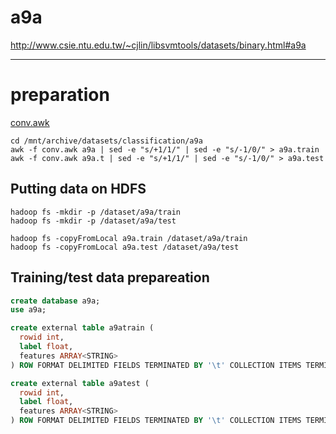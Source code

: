 <!--
  Licensed to the Apache Software Foundation (ASF) under one
  or more contributor license agreements.  See the NOTICE file
  distributed with this work for additional information
  regarding copyright ownership.  The ASF licenses this file
  to you under the Apache License, Version 2.0 (the
  "License"); you may not use this file except in compliance
  with the License.  You may obtain a copy of the License at

    http://www.apache.org/licenses/LICENSE-2.0

  Unless required by applicable law or agreed to in writing,
  software distributed under the License is distributed on an
  "AS IS" BASIS, WITHOUT WARRANTIES OR CONDITIONS OF ANY
  KIND, either express or implied.  See the License for the
  specific language governing permissions and limitations
  under the License.
-->
        
a9a
===
http://www.csie.ntu.edu.tw/~cjlin/libsvmtools/datasets/binary.html#a9a

---

preparation
=========

[conv.awk](https://raw.githubusercontent.com/apache/incubator-hivemall/master/resources/misc/conv.awk)

```
cd /mnt/archive/datasets/classification/a9a
awk -f conv.awk a9a | sed -e "s/+1/1/" | sed -e "s/-1/0/" > a9a.train
awk -f conv.awk a9a.t | sed -e "s/+1/1/" | sed -e "s/-1/0/" > a9a.test
```

## Putting data on HDFS
```
hadoop fs -mkdir -p /dataset/a9a/train
hadoop fs -mkdir -p /dataset/a9a/test

hadoop fs -copyFromLocal a9a.train /dataset/a9a/train
hadoop fs -copyFromLocal a9a.test /dataset/a9a/test
```

## Training/test data prepareation
```sql
create database a9a;
use a9a;

create external table a9atrain (
  rowid int,
  label float,
  features ARRAY<STRING>
) ROW FORMAT DELIMITED FIELDS TERMINATED BY '\t' COLLECTION ITEMS TERMINATED BY "," STORED AS TEXTFILE LOCATION '/dataset/a9a/train';

create external table a9atest (
  rowid int, 
  label float,
  features ARRAY<STRING>
) ROW FORMAT DELIMITED FIELDS TERMINATED BY '\t' COLLECTION ITEMS TERMINATED BY "," STORED AS TEXTFILE LOCATION '/dataset/a9a/test';
```
